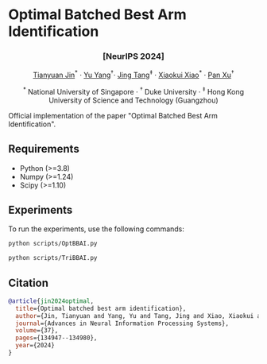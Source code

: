 # Optimal Batched Best Arm Identification
### <p align="center">[NeurIPS 2024]</p>


<p align="center">
  <a href="https://tianyuanjin.github.io/">Tianyuan Jin</a><sup>*</sup> ·
  <a href="https://scholar.google.com.hk/citations?user=sC2yg2gAAAAJ">Yu Yang</a><sup>†</sup>·
  <a href="https://sites.google.com/view/jtang">Jing Tang</a><sup>‡</sup> ·
  <a href="https://www.comp.nus.edu.sg/~xiaoxk/">Xiaokui Xiao</a><sup>*</sup> ·
  <a href="https://panxulab.github.io/">Pan Xu</a><sup>†</sup>
</p>
<p align="center">
<sup>*</sup> National University of Singapore ·  
<sup>†</sup> Duke University ·
<sup>‡</sup> Hong Kong University of Science and Technology (Guangzhou)
</p>
Official implementation of the paper "Optimal Batched Best Arm Identification".


## Requirements

- Python (>=3.8)
- Numpy (>=1.24)
- Scipy (>=1.10)

## Experiments

To run the experiments, use the following commands:
```bash
python scripts/OptBBAI.py
```

```bash
python scripts/TriBBAI.py
```


## Citation
```bibtex
@article{jin2024optimal,
  title={Optimal batched best arm identification},
  author={Jin, Tianyuan and Yang, Yu and Tang, Jing and Xiao, Xiaokui and Xu, Pan},
  journal={Advances in Neural Information Processing Systems},
  volume={37},
  pages={134947--134980},
  year={2024}
}
```
